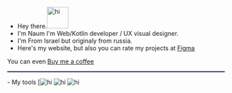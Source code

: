 

- Hey there.<img src="https://c.tenor.com/z2xJqhCpneIAAAAM/wave-hand.gif" alt="hi" style="width:50px;height:50px;"></li>
- I'm Naum I'm Web/Kotlin developer / UX visual designer.</li>
- I'm From Israel but originaly from russia.</li>
- Here's my website, but also you can rate my projects at <a  href="https://www.figma.com/@naumchik"> Figma</a></li>


You can even <a  href="https://https://www.buymeacoffee.com/naumchik"> Buy me a coffee</a>

<hr style="height:3px;width:100%;text-align:center;margin-left:0;background-color:#664E88">
- My tools
[<img src="https://i.imgur.com/BsfXO5S.png" alt="hi" ">
<img src="https://i.imgur.com/m8LnheQ.png" alt="hi" ">
<img src="https://i.imgur.com/I1vql7b.png" alt="hi" ">






